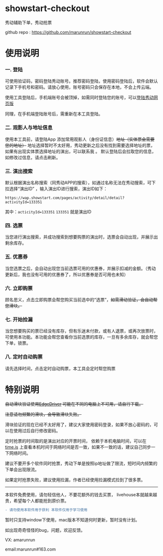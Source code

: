 # showstart-checkout
秀动辅助下单，秀动抢票



github repo : https://github.com/marunrun/showstart-checkout

# 使用说明

### 一. 登陆
可使用验证码，密码登陆秀动账号。推荐密码登陆，使用密码登陆后，软件会默认记录下手机号和密码。请放心使用，账号密码只会保存在本地，不会上传云端。

使用工具登陆后，手机端账号会被顶掉，如需同时登陆您的账号，可以[登陆秀动网页版](https://wap.showstart.com)

同理，在手机端登陆账号后，需重新在本工具登陆。


### 二. 观影人与地址信息
使用本工具前，请登陆App 添加常用观影人（身份证信息）~~地址（实体票会需要您的地址）~~ 地址选择暂时不太好用，秀动更新之后没有找到需要选择地址的票，如果有出现实体票选择地址的演出，可以联系我  。 默认登陆后会拉取您的信息，如修改过信息，请点击刷新。


### 三. 演出搜索
默认根据演出名称搜索（同秀动APP的搜索），如通过名称无法在秀动搜索，可下拉选择“演出ID” ，输入演出ID进行搜索，演出ID如下：

`https://wap.showstart.com/pages/activity/detail/detail?activityId=133351`

其中：`acticityId=133351` `133351` 就是演出ID

### 四. 选票
当您进行演出搜索，并成功搜索到想要购票的演出时，选票会自动出现，并展示出剩余库存。

### 五. 优惠券
当您选票之后，会自动出现您当前选票可用的优惠券，并展示扣减的金额。（秀动更新后，我也没有可用的优惠券了，所以优惠券是否可用也未知）

### 六. 立即购票
顾名思义，点击立即购票会帮您购买当前选中的“选票”，~~如需滑动验证，会自动帮您滑块。~~ 

### 七. 开始捡漏
当您想要购买的票已经没有库存，但有乐迷未付款，或有人退票，或再次放票时，可使用本功能。本功能会帮您查看你当前选票的库存，一旦有多余库存，就会帮您下单，锁票。

### 八. 定时自动购票
请先选择时间，点击定时自动购票，本工具会定时帮您购票

# 特别说明
~~自动滑块验证使用[EdgeDriver](https://developer.microsoft.com/en-us/microsoft-edge/tools/webdriver/) 可能在不同的电脑上不可用，请自行下载。~~

~~注意请勿频繁的滑块，会导致滑块失败。~~

滑块验证的现在已经不太好用了，建议大家使用密码登录，如果不放心密码的，可以在使用过后自行修改密码。



定时抢票的时间取的是演出对应的开票时间， 依赖于本机电脑时间，可以在 [time.is](http://time.is) 上查看本机时间于网络时间是否一致，如果不一致的话，建议自己同步一下网络时间。



建议不要开多个软件同时抢票，秀动下单是按照ip地址做了限流，短时间内频繁的下单会出现限流。



如果定时抢票失败，建议使用捡漏，作者已经使用捡漏模式捡到了很多票。

----

本软件免费使用，请勿轻信他人，不要花额外的钱去买票， livehouse本就越来越贵，希望每个人都能抢到原价票。

```diff
- 请勿使用本软件用于获利 本软件仅用于学习使用
```


暂时只支持window下使用，mac版本不知道何时更新，暂时没有计划。


如出现奇奇怪怪的bug，问题，欢迎反馈。

VX: amarunrun

email:marunrun#163.com

